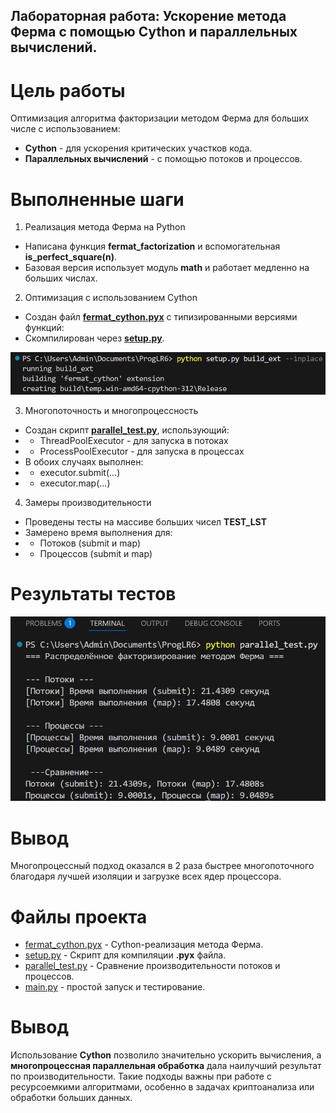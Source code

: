 ## Лабораторная работа: Ускорение метода Ферма с помощью Cython и параллельных вычислений.

# Цель работы
Оптимизация алгоритма факторизации методом Ферма для больших числе с использованием:
- **Cython** - для ускорения критических участков кода.
- **Параллельных вычислений** - с помощью потоков и процессов.

# Выполненные шаги

1. Реализация метода Ферма на Python
- Написана функция **fermat_factorization** и вспомогательная **is_perfect_square(n)**.
- Базовая версия использует модуль **math** и работает медленно на больших числах.

2. Оптимизация с использованием Cython

- Создан файл **[fermat_cython.pyx](Lr6/fermat_cython.pyx)** с типизированными версиями функций:
- Скомпилирован через **[setup.py](Lr6/setup.py)**.

![Build Cython](Lr6/Cython_Build.png)

3. Многопоточность и многопроцессность
- Создан скрипт **[parallel_test.py](Lr6/parallel_test.py)**, использующий:
- - ThreadPoolExecutor - для запуска в потоках
- - ProcessPoolExecutor - для запуска в процессах
- В обоих случаях выполнен:
- - executor.submit(...)
- - executor.map(...)

4. Замеры производительности
- Проведены тесты на массиве больших чисел **TEST_LST**
- Замерено время выполнения для:
-  - Потоков (submit и map)
-  - Процессов (submit и map)

# Результаты тестов

![Результаты тестов](Lr6/Cython_parallel_test.py.png)

# Вывод
Многопроцессный подход оказался в 2 раза быстрее многопоточного благодаря лучшей изоляции и загрузке всех ядер процессора.

# Файлы проекта
- [fermat_cython.pyx](Lr6/fermat_cython.pyx) - Cython-реализация метода Ферма.
- [setup.py](Lr6/setup.py) - Скрипт для компиляции **.pyx** файла.
- [parallel_test.py](Lr6/parallel_test.py) - Сравнение производительности потоков и процессов.
- [main.py](Lr6/main.py) - простой запуск и тестирование.

# Вывод
Использование **Cython** позволило значительно ускорить вычисления, а **многопроцессная параллельная обработка** дала наилучший результат по производительности. Такие подходы важны при работе с ресурсоемкими алгоритмами, особенно в задачах криптоанализа или обработки больших данных.
